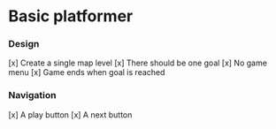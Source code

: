 # Basic platformer

### Design 

[x] Create a single map level 
[x] There should be one goal 
[x] No game menu
[x] Game ends when goal is reached


### Navigation

[x] A play button
[x] A next button